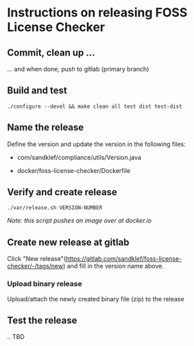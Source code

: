 # Instructions on releasing FOSS License Checker

## Commit, clean up ...

... and when done, push to gitlab (primary branch)

## Build and test

```
./configure --devel && make clean all test dist test-dist
```

## Name the release

Define the version and update the version in the following files:

* com/sandklef/compliance/utils/Version.java

* docker/foss-license-checker/Dockerfile

## Verify and create release

```
./var/release.sh VERSION-NUMBER
```

*Note: this script pushes an image over at docker.io*

## Create new release at gitlab

Click "New release"(https://gitlab.com/sandklef/foss-license-checker/-/tags/new) and fill in the version name above.

### Upload binary release

Upload/attach the newly created binary file (zip) to the release

## Test the release

.. TBD
